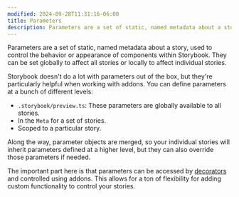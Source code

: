```yaml
---
modified: 2024-09-28T11:31:16-06:00
title: Parameters
description: Parameters are a set of static, named metadata about a story, used to control the behavior or appearance of components within Storybook.
---
```


Parameters are a set of static, named metadata about a story, used to control the behavior or appearance of components within Storybook. They can be set globally to affect all stories or locally to affect individual stories.

Storybook doesn't do a lot with parameters out of the box, but they're particularly helpful when working with addons. You can define parameters at a bunch of different levels:

- `.storybook/preview.ts`: These parameters are globally available to all stories.
- In the `Meta` for a set of stories.
- Scoped to a particular story.

Along the way, parameter objects are merged, so your individual stories will inherit parameters defined at a higher level, but they can also override those parameters if needed.

The important part here is that parameters can be accessed by [decorators](decorators.md) and controlled using
addons. This allows for a ton of flexibility for adding custom functionality to control your stories.
